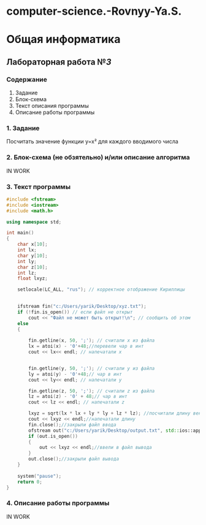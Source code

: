 # computer-science.-Rovnyy-Ya.S.

# Общая информатика
## Лабораторная работа №_3_
### Содержание
1. Задание
2. Блок-схема
3. Текст описания программы
4. Описание работы программы
### 1. Задание
Посчитать значение функции y=x² для каждого вводимого числа

### 2. Блок-схема (не обзятельно) и/или описание алгоритма
IN WORK

### 3. Текст программы

```c++
#include <fstream>
#include <iostream>
#include <math.h> 

using namespace std;

int main()
{
	char x[10];
	int lx;
	char y[10];
	int ly;
	char z[10];
	int lz;
    float lxyz;

    setlocale(LC_ALL, "rus"); // корректное отображение Кириллицы

    
    ifstream fin("c:/Users/yarik/Desktop/xyz.txt");
    if (!fin.is_open()) // если файл не открыт
        cout << "Файл не может быть открыт!\n"; // сообщить об этом
    else
    {
    
        fin.getline(x, 50, ';'); // считали x из файла
        lx = atoi(x) - '0'+48;//перевели чар в инт
        cout << lx<< endl; // напечатали x


        fin.getline(y, 50, ';'); // считали y из файла
        ly = atoi(y) - '0'+48;// чар в инт
        cout << ly<< endl; // напечатали y

        fin.getline(z, 50, ';'); // считали z из файла
        lz = atoi(z) - '0' + 48;// чар в инт
        cout << lz << endl; // напечатали z 

        lxyz = sqrt(lx * lx + ly * ly + lz * lz); //посчитали длину вектора
        cout << lxyz << endl;//напечатали длину
        fin.close();//закрыли файл ввода
        ofstream out("c:/Users/yarik/Desktop/output.txt", std::ios::app);//открыли файл вывода
        if (out.is_open())
        {
            out << lxyz << endl;//ввели в файл вывода
        }
        out.close();//закрыли файл вывода
	}
    
    system("pause");
    return 0;
}
```
### 4. Описание работы программы
IN WORK

